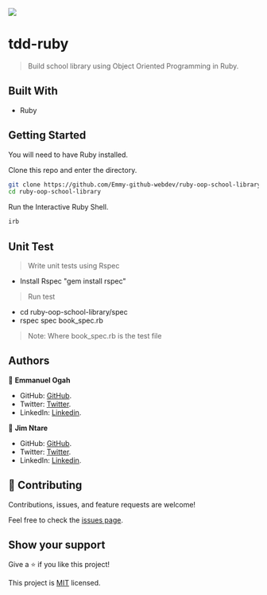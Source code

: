 ![](https://img.shields.io/badge/Microverse-blueviolet)

# tdd-ruby

> Build school library using Object Oriented Programming in Ruby.


## Built With

- Ruby

## Getting Started

You will need to have Ruby installed.

Clone this repo and enter the directory.

```bash
git clone https://github.com/Emmy-github-webdev/ruby-oop-school-library
cd ruby-oop-school-library
```

Run the Interactive Ruby Shell.

```bash
irb
```

## Unit Test
> Write unit tests using Rspec
- Install Rspec "gem install rspec"
> Run test 
- cd ruby-oop-school-library/spec
- rspec spec book_spec.rb
> Note: Where book_spec.rb is the test file

## Authors

👤 **Emmanuel Ogah**

- GitHub: [GitHub](https://github.com/Emmy-github-webdev).
- Twitter: [Twitter](https://twitter.com/OgaemmanuelOga).
- LinkedIn: [Linkedin](https://www.linkedin.com/in/emmanuel-oga-16171584/).

👤 **Jim Ntare**

- GitHub: [GitHub](https://github.com/Ntare22).
- Twitter: [Twitter](https://twitter.com/jimNtare).
- LinkedIn: [Linkedin](https://www.linkedin.com/in/jimntare/).


## 🤝 Contributing

Contributions, issues, and feature requests are welcome!

Feel free to check the [issues page](https://github.com/Emmy-github-webdev/ruby-oop-school-library/issues).

## Show your support

Give a ⭐️ if you like this project!

This project is [MIT](./MIT.md) licensed.

